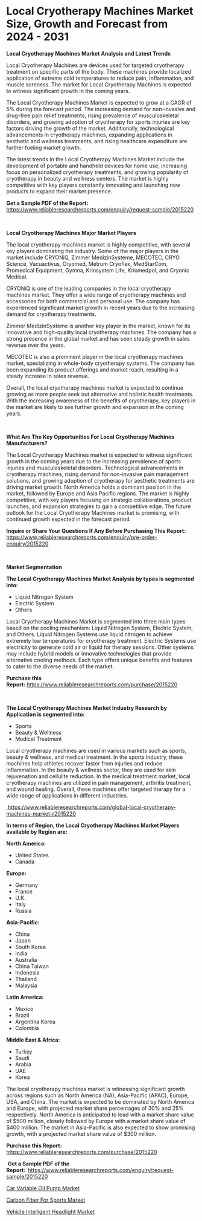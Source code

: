 <p><h1>Local Cryotherapy Machines Market Size, Growth and Forecast from 2024 - 2031</h1></p><p><strong>Local Cryotherapy Machines Market Analysis and Latest Trends</strong></p>
<p><p>Local Cryotherapy Machines are devices used for targeted cryotherapy treatment on specific parts of the body. These machines provide localized application of extreme cold temperatures to reduce pain, inflammation, and muscle soreness. The market for Local Cryotherapy Machines is expected to witness significant growth in the coming years.</p><p>The Local Cryotherapy Machines Market is expected to grow at a CAGR of 5% during the forecast period. The increasing demand for non-invasive and drug-free pain relief treatments, rising prevalence of musculoskeletal disorders, and growing adoption of cryotherapy for sports injuries are key factors driving the growth of the market. Additionally, technological advancements in cryotherapy machines, expanding applications in aesthetic and wellness treatments, and rising healthcare expenditure are further fueling market growth.</p><p>The latest trends in the Local Cryotherapy Machines Market include the development of portable and handheld devices for home use, increasing focus on personalized cryotherapy treatments, and growing popularity of cryotherapy in beauty and wellness centers. The market is highly competitive with key players constantly innovating and launching new products to expand their market presence.</p></p>
<p><strong>Get a Sample PDF of the Report:&nbsp;</strong> <a href="https://www.reliableresearchreports.com/enquiry/request-sample/2015220">https://www.reliableresearchreports.com/enquiry/request-sample/2015220</a></p>
<p>&nbsp;</p>
<p><strong>Local Cryotherapy Machines Major Market Players</strong></p>
<p><p>The local cryotherapy machines market is highly competitive, with several key players dominating the industry. Some of the major players in the market include CRYONiQ, Zimmer MedizinSysteme, MECOTEC, CRYO Science, Vacuactivus, Cryomed, Metrum Cryoflex, MedStarCom, Promedical Equipment, Gymna, Kriosystem Life, Kriomedpol, and Cryonic Medical.</p><p>CRYONiQ is one of the leading companies in the local cryotherapy machines market. They offer a wide range of cryotherapy machines and accessories for both commercial and personal use. The company has experienced significant market growth in recent years due to the increasing demand for cryotherapy treatments.</p><p>Zimmer MedizinSysteme is another key player in the market, known for its innovative and high-quality local cryotherapy machines. The company has a strong presence in the global market and has seen steady growth in sales revenue over the years.</p><p>MECOTEC is also a prominent player in the local cryotherapy machines market, specializing in whole-body cryotherapy systems. The company has been expanding its product offerings and market reach, resulting in a steady increase in sales revenue.</p><p>Overall, the local cryotherapy machines market is expected to continue growing as more people seek out alternative and holistic health treatments. With the increasing awareness of the benefits of cryotherapy, key players in the market are likely to see further growth and expansion in the coming years.</p></p>
<p>&nbsp;</p>
<p><strong>What Are The Key Opportunities For Local Cryotherapy Machines Manufacturers?</strong></p>
<p><p>The Local Cryotherapy Machines market is expected to witness significant growth in the coming years due to the increasing prevalence of sports injuries and musculoskeletal disorders. Technological advancements in cryotherapy machines, rising demand for non-invasive pain management solutions, and growing adoption of cryotherapy for aesthetic treatments are driving market growth. North America holds a dominant position in the market, followed by Europe and Asia Pacific regions. The market is highly competitive, with key players focusing on strategic collaborations, product launches, and expansion strategies to gain a competitive edge. The future outlook for the Local Cryotherapy Machines market is promising, with continued growth expected in the forecast period.</p></p>
<p><strong>Inquire or Share Your Questions If Any Before Purchasing This Report:</strong> <a href="https://www.reliableresearchreports.com/enquiry/pre-order-enquiry/2015220">https://www.reliableresearchreports.com/enquiry/pre-order-enquiry/2015220</a></p>
<p>&nbsp;</p>
<p><strong>Market Segmentation</strong></p>
<p><strong>The Local Cryotherapy Machines Market Analysis by types is segmented into:</strong></p>
<p><ul><li>Liquid Nitrogen System</li><li>Electric System</li><li>Others</li></ul></p>
<p><p>Local Cryotherapy Machines Market is segmented into three main types based on the cooling mechanism: Liquid Nitrogen System, Electric System, and Others. Liquid Nitrogen Systems use liquid nitrogen to achieve extremely low temperatures for cryotherapy treatment. Electric Systems use electricity to generate cold air or liquid for therapy sessions. Other systems may include hybrid models or innovative technologies that provide alternative cooling methods. Each type offers unique benefits and features to cater to the diverse needs of the market.</p></p>
<p><strong>Purchase this Report:&nbsp;</strong><a href="https://www.reliableresearchreports.com/purchase/2015220">https://www.reliableresearchreports.com/purchase/2015220</a></p>
<p>&nbsp;</p>
<p><strong>The Local Cryotherapy Machines Market Industry Research by Application is segmented into:</strong></p>
<p><ul><li>Sports</li><li>Beauty & Wellness</li><li>Medical Treatment</li></ul></p>
<p><p>Local cryotherapy machines are used in various markets such as sports, beauty & wellness, and medical treatment. In the sports industry, these machines help athletes recover faster from injuries and reduce inflammation. In the beauty & wellness sector, they are used for skin rejuvenation and cellulite reduction. In the medical treatment market, local cryotherapy machines are utilized in pain management, arthritis treatment, and wound healing. Overall, these machines offer targeted therapy for a wide range of applications in different industries.</p></p>
<p><a href="https://www.reliableresearchreports.com/global-local-cryotherapy-machines-market-r2015220">&nbsp;https://www.reliableresearchreports.com/global-local-cryotherapy-machines-market-r2015220</a></p>
<p><strong>In terms of Region, the Local Cryotherapy Machines Market Players available by Region are:</strong></p>
<p>
    <p> <strong> North America: </strong>
        <ul>
            <li>United States</li>
            <li>Canada</li>
        </ul>
        </p> 
    <p> <strong> Europe: </strong>
        <ul>
            <li>Germany</li>
            <li>France</li>
            <li>U.K.</li>
            <li>Italy</li>
            <li>Russia</li>
        </ul>
        </p> 
    <p> <strong> Asia-Pacific: </strong>
        <ul>
            <li>China</li>
            <li>Japan</li>
            <li>South Korea</li>
            <li>India</li>
            <li>Australia</li>
            <li>China Taiwan</li>
            <li>Indonesia</li>
            <li>Thailand</li>
            <li>Malaysia</li>
        </ul>
        </p> 
    <p> <strong> Latin America: </strong>
        <ul>
            <li>Mexico</li>
            <li>Brazil</li>
            <li>Argentina Korea</li>
            <li>Colombia</li>
        </ul>
        </p> 
    <p> <strong> Middle East & Africa: </strong>
        <ul>
            <li>Turkey</li>
            <li>Saudi</li>
            <li>Arabia</li>
            <li>UAE</li>
            <li>Korea</li>
        </ul>
    </p>
    </p>
<p><p>The local cryotherapy machines market is witnessing significant growth across regions such as North America (NA), Asia-Pacific (APAC), Europe, USA, and China. The market is expected to be dominated by North America and Europe, with projected market share percentages of 30% and 25% respectively. North America is anticipated to lead with a market share value of $500 million, closely followed by Europe with a market share value of $400 million. The market in Asia-Pacific is also expected to show promising growth, with a projected market share value of $300 million.</p></p>
<p><strong>Purchase this Report: </strong><a href="https://www.reliableresearchreports.com/purchase/2015220">https://www.reliableresearchreports.com/purchase/2015220</a></p>
<p>&nbsp;<strong>Get a Sample PDF of the Report:&nbsp;&nbsp;</strong><a href="https://www.reliableresearchreports.com/enquiry/request-sample/2015220">https://www.reliableresearchreports.com/enquiry/request-sample/2015220</a></p>
<p><strong></strong></p>
<p><p><a href="https://github.com/janetchuadff364/Market-Research-Report-List-1/blob/main/car-variable-oil-pump-market.md">Car Variable Oil Pump Market</a></p><p><a href="https://github.com/JennyferFeil2023/Market-Research-Report-List-1/blob/main/carbon-fiber-for-sports-market.md">Carbon Fiber For Sports Market</a></p><p><a href="https://github.com/amirvaghari/Market-Research-Report-List-1/blob/main/vehicle-intelligent-headlight-market.md">Vehicle Intelligent Headlight Market</a></p></p>
